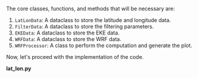 The core classes, functions, and methods that will be necessary are:

1. `LatLonData`: A dataclass to store the latitude and longitude data.
2. `FilterData`: A dataclass to store the filtering parameters.
3. `EKEData`: A dataclass to store the EKE data.
4. `WRFData`: A dataclass to store the WRF data.
5. `WRFProcessor`: A class to perform the computation and generate the plot.

Now, let's proceed with the implementation of the code.

**lat_lon.py**

